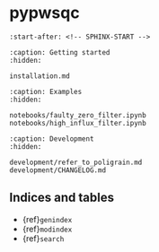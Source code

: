 # pypwsqc

```{include} ../README.md
:start-after: <!-- SPHINX-START -->
```

```{toctree}
:caption: Getting started
:hidden:

installation.md
```

```{toctree}
:caption: Examples
:hidden:

notebooks/faulty_zero_filter.ipynb
notebooks/high_influx_filter.ipynb
```

```{toctree}
:caption: Development
:hidden:

development/refer_to_poligrain.md
development/CHANGELOG.md
```

## Indices and tables

- {ref}`genindex`
- {ref}`modindex`
- {ref}`search`
